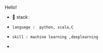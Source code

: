 Hello!
- 🌱 stack
-     language :  python, scala,C
-     skill : machine learning ,deeplearning

-      


<!---
BAEintelli/BAEintelli is a ✨ special ✨ repository because its `README.md` (this file) appears on your GitHub profile.
You can click the Preview link to take a look at your changes.
--->
